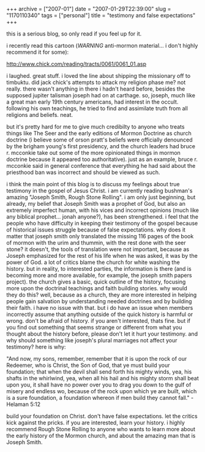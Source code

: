 +++
archive = ["2007-01"]
date = "2007-01-29T22:39:00"
slug = "1170110340"
tags = ["personal"]
title = "testimony and false expectations"
+++

this is a serious blog, so only read if you feel up for it.

i recently read this cartoon (*WARNING* anti-mormon material... i don't
highly recommend it for some):

http://www.chick.com/reading/tracts/0061/0061_01.asp

i laughed. great stuff. i loved the line about shipping the missionary off
to timbuktu. did jack chick's attempts to attack my religion phase me? not
really. there wasn't anything in there i hadn't heard before, besides the
supposed jupiter talisman joseph had on at carthage. so, joseph, much like
a great man early 19th century americans, had interest in the occult.
following his own teachings, he tried to find and assimilate truth from
all religions and beliefs. neat.

but it's pretty hard for me to give much credibilty to anyone who treats
things like The Seer and the early editions of Mormon Doctrine as church
doctrine (i believe some of orson pratt's beliefs were officially
denounced by the brigham young's first presidency, and the church leaders
had bruce r. mcconkie take out some of the more opinionated things in
mormon doctrine because it appeared too authoritative). just as an
example, bruce r. mcconkie said in general conference that everything he
had said about the priesthood ban was incorrect and should be viewed as
such.

i think the main point of this blog is to discuss my feelings about true
testimony in the gospel of Jesus Christ. i am currently reading bushman's
amazing "Joseph Smith, Rough Stone Rolling". i am only just beginning, but
already, my belief that Joseph Smith was a prophet of God, but also an
extremely imperfect human, with his vices and incorrect opinions (much
like any biblical prophet... jonah anyone?), has been strengthened. i feel
that the people who have difficulty in keeping their testimony of the
gospel because of historical issues struggle because of false
expectations. why does it matter that joseph smith only translated the
missing 116 pages of the book of mormon with the urim and thummin, with
the rest done with the seer stone? it doesn't, the tools of translation
were not important, because as Joseph emphasized for the rest of his life
when he was asked, it was by the power of God. a lot of critics blame the
church for white washing the history. but in reality, to interested
parties, the information is there (and is becoming more and more
available, for example, the joseph smith papers project). the church gives
a basic, quick outline of the history, focusing more upon the doctrinal
teachings and faith building stories. why would they do this? well,
because as a church, they are more interested in helping people gain
salvation by understanding needed doctrines and by building their faith.
i have no issue with that. but i do have an issue when members incorrectly
assume that anything outside of the quick history is harmful or wrong.
don't be afraid of history. if you aren't interested, thats fine. but if
you find out something that seems strange or different from what you
thought about the history before, please don't let it hurt your testimony.
and why should something like joseph's plural marriages not affect your
testimony? here is why:

"And now, my sons, remember, remember that it is upon the rock of our
Redeemer, who is Christ, the Son of God, that ye must build your
foundation; that when the devil shall send forth his mighty winds, yea,
his shafts in the whirlwind, yea, when all his hail and his mighty storm
shall beat upon you, it shall have no power over you to drag you down to
the gulf of misery and endless wo, because of the rock upon which ye are
built, which is a sure foundation, a foundation whereon if men build they
cannot fall." -Helaman 5:12

build your foundation on Christ. don't have false expectations. let the
critics kick against the pricks. if you are interested, learn your
history. i highly recommend Rough Stone Rolling to anyone who wants to
learn more about the early history of the Mormon church, and about the
amazing man that is Joseph Smith.

